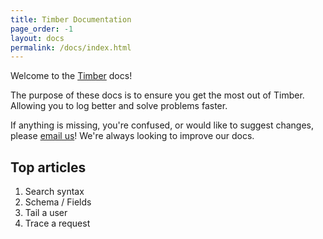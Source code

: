 ```yaml
---
title: Timber Documentation
page_order: -1
layout: docs
permalink: /docs/index.html
---
```


Welcome to the [Timber](https://timber.io) docs!

The purpose of these docs is to ensure you get the most out of Timber. Allowing you to log
better and solve problems faster.

If anything is missing, you're confused, or would like to suggest changes, please
[email us](mailto:support@timber.ip)! We're always looking to improve our docs.


## Top articles

1. Search syntax
2. Schema / Fields
3. Tail a user
4. Trace a request